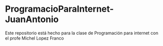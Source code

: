 # ProgramacioParaInternet-JuanAntonio
Este repositorio está hecho para la clase de Programación para internet con el profe Michel Lopez Franco
